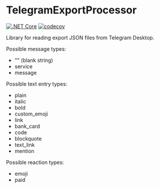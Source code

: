 # TelegramExportProcessor

[![.NET Core](https://github.com/antomys/CuriousBenchmarks/actions/workflows/dotnet-ci.yml/badge.svg?branch=master)](https://github.com/kant2002/TelegramExportProcessor/actions/workflows/dotnet-ci.yml)
[![codecov](https://codecov.io/gh/antomys/CuriousBenchmarks/branch/master/graph/badge.svg?token=8L4HN9FAIV)](https://app.codecov.io/gh/kant2002/TelegramExportProcessor)

Library for reading export JSON files from Telegram Desktop.

Possible message types:
- "" (blank string)
- service
- message

Possible text entry types:
- plain
- italic
- bold
- custom_emoji
- link
- bank_card
- code
- blockquote
- text_link
- mention

Possible reaction types:
- emoji
- paid


